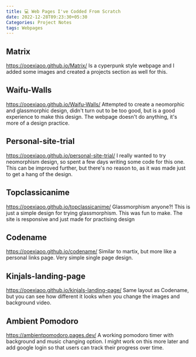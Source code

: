 ```yaml
---
title: 💻 Web Pages I've Codded From Scratch
date: 2022-12-28T09:23:30+05:30
Categories: Project Notes
tags: Webpages
---
```

## Matrix
https://ooexiaoo.github.io/Matrix/
Is a cyperpunk style webpage and I added some images and created a projects section as well for this.

## Waifu-Walls
https://ooexiaoo.github.io/Waifu-Walls/
Attempted to create a neomorphic and glassmorphic design, didn't turn out to be too good, but is a good experience to make this design. The webpage doesn't do anything, it's more of a design practice.

## Personal-site-trial
https://ooexiaoo.github.io/personal-site-trial/
I really wanted to try neomorphism design, so spent a few days writing some code for this one. This can be improved further, but there's no reason to, as it was made just to get a hang of the design.

## Topclassicanime
https://ooexiaoo.github.io/topclassicanime/
Glassmorphism anyone?! This is just a simple design for trying glassmorphism. This was fun to make. The site is responsive and just made for practising design

## Codename
https://ooexiaoo.github.io/codename/
Similar to martix, but more like a personal links page. Very simple single page design.

## Kinjals-landing-page
https://ooexiaoo.github.io/kinjals-landing-page/
Same layout as Codename, but you can see how different it looks when you change the images and background video.

## Ambient Pomodoro
https://ambientpomodoro.pages.dev/
A working pomodoro timer with background and music changing option. I might work on this more later and add google login so that users can track their progress over time.
